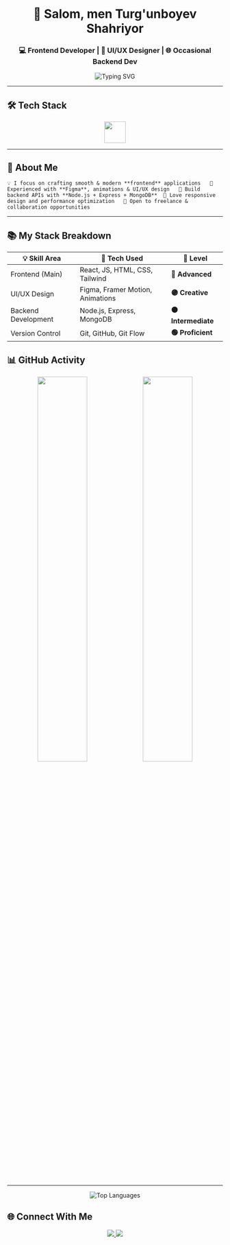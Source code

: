 <!-- GitHub Profile README -->

<h1 align="center">👋 Salom, men Turg'unboyev Shahriyor</h1>
<h3 align="center">💻 Frontend Developer | 🎨 UI/UX Designer | 🌐 Occasional Backend Dev</h3>

<p align="center">
  <img src="https://readme-typing-svg.herokuapp.com?font=Fira+Code&duration=3000&pause=1000&color=00BFFF&center=true&vCenter=true&width=500&lines=Crafting+beautiful+web+experiences;Lover+of+clean+design+%26+code;Learning+Node.js+%26+MongoDB;Let's+build+something+awesome!" alt="Typing SVG" />
</p>

---

## 🛠️ Tech Stack
<p align="center">
  <img src="https://skillicons.dev/icons?i=html,css,js,react,tailwind,bootstrap,nodejs,mongodb,figma,git" height="50" />
</p>

---

## 🧠 About Me
`💡 I focus on crafting smooth & modern **frontend** applications  
🎨 Experienced with **Figma**, animations & UI/UX design  
🔧 Build backend APIs with **Node.js + Express + MongoDB** 
📱 Love responsive design and performance optimization  
🤝 Open to freelance & collaboration opportunities `  

---

## 📚 My Stack Breakdown

| 💡 Skill Area         | 🔧 Tech Used                          | 🚀 Level         |
|-----------------------|---------------------------------------|------------------|
| Frontend (Main)       | React, JS, HTML, CSS, Tailwind        | **🔵 Advanced**   |
| UI/UX Design          | Figma, Framer Motion, Animations      | **🟣 Creative**   |
| Backend Development   | Node.js, Express, MongoDB             | **🟠 Intermediate** |
| Version Control       | Git, GitHub, Git Flow                 | **🟢 Proficient**  |


## 📊 GitHub Activity

<p align="center">
  <img src="https://github-readme-stats.vercel.app/api?username=shahk-dev&show_icons=true&theme=radical&hide_border=true&border_radius=12" width="48%" />
  <img src="https://github-readme-streak-stats.herokuapp.com?user=shahk-dev&theme=radical&hide_border=true&border_radius=12" width="48%" />
</p>

---


<p align="center">
  <img
    src="https://github-readme-stats.vercel.app/api/top-langs/?username=shahk-dev&layout=compact&theme=radical&langs_count=10&border_radius=12&hide_border=true"
    alt="Top Languages"
  />
</p>


## 🌐 Connect With Me
<p align="center">
  <a href="https://t.me/Shahk_web" target="_blank">
    <img src="https://img.shields.io/badge/Telegram-2CA5E0?style=for-the-badge&logo=telegram&logoColor=white" />
  </a>
  <a href="mailto:turgunboyevshahriyor@gmail.com" target="_blank">
    <img src="https://img.shields.io/badge/Email-D14836?style=for-the-badge&logo=gmail&logoColor=white" />
  </a>
  <!-- Optional: Add your LinkedIn or portfolio if you have -->
</p>
